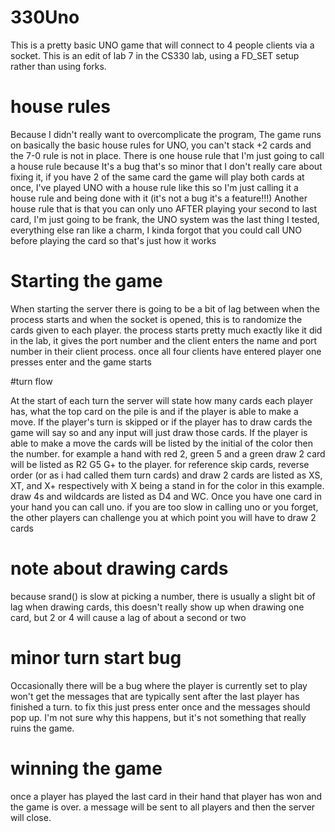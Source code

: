 # 330Uno

This is a pretty basic UNO game that will connect to 4 people clients via a socket. This is an edit of lab 7 in the CS330 lab, using a 
FD_SET setup rather than using forks. 

# house rules

Because I didn't really want to overcomplicate the program, The game runs on basically the basic house rules for UNO, you can't stack +2
cards and the 7-0 rule is not in place. There is one house rule that I'm just going to call a house rule because It's a bug that's so
minor that I don't really care about fixing it, if you have 2 of the same card the game will play both cards at once, I've played UNO with
a house rule like this so I'm just calling it a house rule and being done with it (it's not a bug it's a feature!!!) Another house rule
that is that you can only uno AFTER playing your second to last card, I'm just going to be frank, the UNO system was the last thing I
tested, everything else ran like a charm, I kinda forgot that you could call UNO before playing the card so that's just how it works

# Starting the game

When starting the server there is going to be a bit of lag between when the process starts and when the socket is opened, this is to
randomize the cards given to each player. the process starts pretty much exactly like it did in the lab, it gives the port number and the
client enters the name and port number in their client process. once all four clients have entered player one presses enter and the game
starts

#turn flow

At the start of each turn the server will state how many cards each player has, what the top card on the pile is and if the player is able
to make a move. If the player's turn is skipped or if the player has to draw cards the game will say so and any input will just draw
those cards. If the player is able to make a move the cards will be listed by the initial of the color then the number. for example a
hand with red 2, green 5 and a green draw 2 card will be listed as R2 G5 G+ to the player. for reference skip cards, reverse order (or
as i had called them turn cards) and draw 2 cards are listed as XS, XT, and X+ respectively with X being a stand in for the color in this
example. draw 4s and wildcards are listed as D4 and WC. Once you have one card in your hand you can call uno. if you are too slow in
calling uno or you forget, the other players can challenge you at which point you will have to draw 2 cards

# note about drawing cards

because srand() is slow at picking a number, there is usually a slight bit of lag when drawing cards, this doesn't really show up
when drawing one card, but 2 or 4 will cause a lag of about a second or two

# minor turn start bug

Occasionally there will be a bug where the player is currently set to play won't get the messages that are typically sent after the
last player has finished a turn. to fix this just press enter once and the messages should pop up. I'm not sure why this happens, but
it's not something that really ruins the game.

# winning the game

once a player has played the last card in their hand that player has won and the game is over. a message will be sent to all players and
then the server will close.
